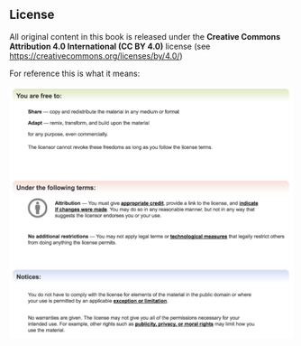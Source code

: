 ## License

All original content in this book is released under the **Creative Commons Attribution 4.0 International (CC BY 4.0)** license (see https://creativecommons.org/licenses/by/4.0/)

For reference this is what it means:

![](images/creative-commons-license.png)
